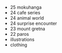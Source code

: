 - 25 mokuhanga
- 24 cafe series
- 24 animal world
- 24 surprise encounter
- 23 mount gretna
- 22 paros
- illustrations
- clothing
